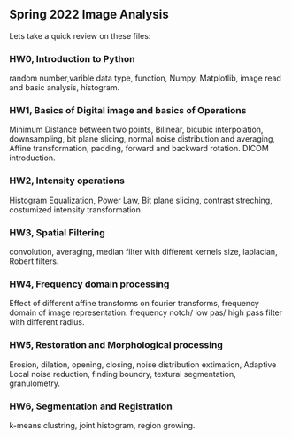 ## Spring 2022 Image Analysis 
Lets take a quick review on these files:

### HW0, Introduction to Python
random number,varible data type, function, Numpy, Matplotlib, image read and basic analysis, histogram.

### HW1, Basics of Digital image and basics of Operations
Minimum Distance between two points, Bilinear, bicubic interpolation, downsampling, bit plane slicing, normal noise distribution and averaging, Affine transformation, padding, forward and backward rotation. DICOM introduction. 

### HW2, Intensity operations
Histogram Equalization, Power Law, Bit plane slicing, contrast streching, costumized intensity transformation.

### HW3, Spatial Filtering
convolution, averaging, median filter with different kernels size, laplacian, Robert filters.

### HW4, Frequency domain processing 
Effect of different affine transforms on fourier transforms, frequency domain of image representation. frequency notch/ low pas/ high pass filter with different radius.

### HW5, Restoration and Morphological processing
Erosion, dilation, opening, closing, noise distribution extimation, Adaptive Local noise reduction, finding boundry, textural segmentation, granulometry.

### HW6, Segmentation and Registration
k-means clustring, joint histogram, region growing.
